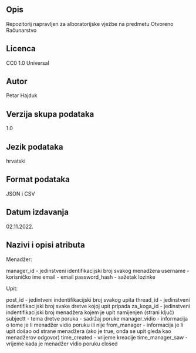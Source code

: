 ## Opis
Repozitorij napravljen za alboratorijske vježbe na predmetu Otvoreno Računarstvo

## Licenca
CC0 1.0 Universal

## Autor
Petar Hajduk

## Verzija skupa podataka 
1.0

## Jezik podataka 
hrvatski

## Format podataka
JSON i CSV

## Datum izdavanja
02.11.2022.

## Nazivi i opisi atributa
Menadžer:

manager_id - jedinstveni identifikacijski broj svakog menadžera
username - korisničko ime
email - email
password_hash - sažetak lozinke

Upit:

post_id - jedintveni indentifikacijski broj svakog upita
thread_id - jedinstveni indentifikacijski broj svake dretve kojoj upit pripada
za_koga_id - jedinstveni indentifikacijski broj menadžera kojem je upit namijenjen (strani ključ)
subjectt - tema dretve
poruka - sadržaj poruke
manager_vidio - informacija o tome je li menadžer vidio poruku ili nije
from_manager - informacija je li upit došao od strane menadžera (ako je true, onda se upit gleda kao menadžerov odgovor)
time_created - vrijeme kreacije
time_manager_saw - vrijeme kada je menadžer vidio poruku
closed